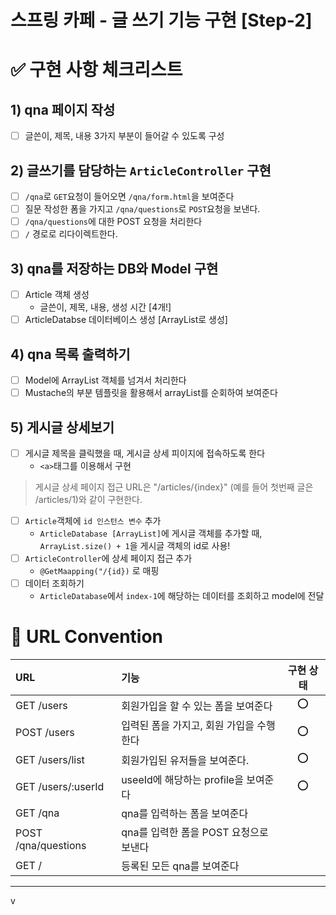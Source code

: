 스프링 카페 - 글 쓰기 기능 구현 [Step-2]
===

# ✅ 구현 사항 체크리스트

## 1) qna 페이지 작성
- [ ] 글쓴이, 제목, 내용 3가지 부분이 들어갈 수 있도록 구성

## 2) 글쓰기를 담당하는 ```ArticleController``` 구현
- [ ] ```/qna```로 ```GET```요청이 들어오면 ```/qna/form.html```을 보여준다
- [ ] 질문 작성한 폼을 가지고 ```/qna/questions```로 ```POST```요청을 보낸다.
- [ ] ```/qna/questions```에 대한 POST 요청을 처리한다
- [ ] ```/``` 경로로 리다이렉트한다.

## 3) qna를 저장하는 DB와 Model 구현
- [ ] Article 객체 생성
    - 글쓴이, 제목, 내용, 생성 시간 [4개!]
- [ ] ArticleDatabse 데이터베이스 생성 [ArrayList로 생성]

## 4) qna 목록 출력하기
- [ ] Model에 ArrayList 객체를 넘겨서 처리한다
- [ ] Mustache의 부분 템플릿을 활용해서 arrayList를 순회하여 보여준다

## 5) 게시글 상세보기
- [ ] 게시글 제목을 클릭했을 때, 게시글 상세 피이지에 접속하도록 한다
  - ```<a>```태그를 이용해서 구현
> 게시글 상세 페이지 접근 URL은 "/articles/{index}"
> (예를 들어 첫번째 글은 /articles/1)와 같이 구현한다.
- [ ] ```Article```객체에 ```id 인스턴스 변수``` 추가 
  - ```ArticleDatabase [ArrayList]```에 게시글 객체를 추가할 때, ```ArrayList.size() + 1```을 게시글 객체의 id로 사용!
- [ ] ```ArticleController```에 상세 페이지 접근 추가
    - ```@GetMaapping("/{id})``` 로 매핑
- [ ] 데이터 조회하기
  - ```ArticleDatabase```에서 ```index-1```에 해당하는 데이터를 조회하고 model에 전달





# 📜 URL Convention

| URL                 | 기능                         | 구현 상태 |
|:--------------------|:---------------------------|:-----:|
| GET /users          | 회원가입을 할 수 있는 폼을 보여준다       |  ⭕️   |
| POST /users         | 입력된 폼을 가지고, 회원 가입을 수행한다    |  ⭕️   |
| GET /users/list     | 회원가입된 유저들을 보여준다.           |  ⭕️   |
| GET /users/:userId  | useeId에 해당하는 profile을 보여준다 |    ⭕️   |
| GET /qna            | qna를 입력하는 폼을 보여준다          |       |
| POST /qna/questions | qna를 입력한 폼을 POST 요청으로 보낸다  |       |
| GET /               | 등록된 모든 qna를 보여준다           |       |

---
v